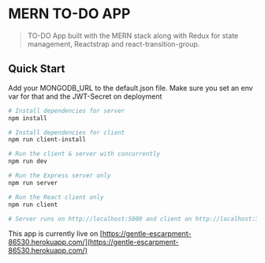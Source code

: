 # MERN TO-DO APP

> TO-DO App built with the MERN stack along with Redux for state management, Reactstrap and react-transition-group.

## Quick Start

Add your MONGODB_URL to the default.json file. Make sure you set an env var for that and the JWT-Secret on deployment

```bash
# Install dependencies for server
npm install

# Install dependencies for client
npm run client-install

# Run the client & server with concurrently
npm run dev

# Run the Express server only
npm run server

# Run the React client only
npm run client

# Server runs on http://localhost:5000 and client on http://localhost:3000

```
This app is currently live on [https://gentle-escarpment-86530.herokuapp.com/](https://gentle-escarpment-86530.herokuapp.com/)
